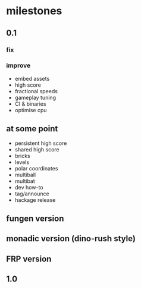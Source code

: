 # milestones

## 0.1

### fix

### improve
- embed assets
- high score
- fractional speeds
- gameplay tuning
- CI & binaries
- optimise cpu

## at some point

- persistent high score
- shared high score
- bricks
- levels
- polar coordinates
- multiball
- multibat
- dev how-to
- tag/announce
- hackage release

## fungen version

## monadic version (dino-rush style)

## FRP version

## 1.0
